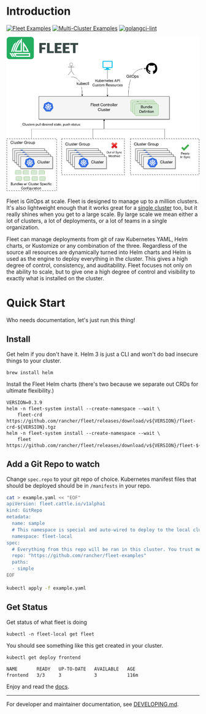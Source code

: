 # Introduction

[![Fleet Examples](https://github.com/rancher/fleet/actions/workflows/e2e-ci.yml/badge.svg?event=schedule)](https://github.com/rancher/fleet/actions/workflows/e2e-ci.yml)
[![Multi-Cluster Examples](https://github.com/rancher/fleet/actions/workflows/e2e-multicluster-ci.yml/badge.svg?event=schedule)](https://github.com/rancher/fleet/actions/workflows/e2e-multicluster-ci.yml)
[![golangci-lint](https://github.com/rancher/fleet/actions/workflows/golangci-lint.yml/badge.svg?event=schedule)](https://github.com/rancher/fleet/actions/workflows/golangci-lint.yml)

![](./docs/arch.png)

Fleet is GitOps at scale. Fleet is designed to manage up to a million clusters. It's also lightweight
enough that it works great for a [single cluster](https://fleet.rancher.io/single-cluster-install/) too, but it really shines
when you get to a large scale. By large scale we mean either a lot of clusters, a lot of deployments, or a lot of
teams in a single organization.

Fleet can manage deployments from git of raw Kubernetes YAML, Helm charts, or Kustomize or any combination of the three.
Regardless of the source all resources are dynamically turned into Helm charts and Helm is used as the engine to
deploy everything in the cluster. This gives a high degree of control, consistency, and auditability. Fleet focuses not only on
the ability to scale, but to give one a high degree of control and visibility to exactly what is installed on the cluster.

# Quick Start
Who needs documentation, let's just run this thing!

## Install

Get helm if you don't have it.  Helm 3 is just a CLI and won't do bad insecure
things to your cluster.

```
brew install helm
```

Install the Fleet Helm charts (there's two because we separate out CRDs for ultimate flexibility.)

```shell
VERSION=0.3.9
helm -n fleet-system install --create-namespace --wait \
    fleet-crd https://github.com/rancher/fleet/releases/download/v${VERSION}/fleet-crd-${VERSION}.tgz
helm -n fleet-system install --create-namespace --wait \
    fleet https://github.com/rancher/fleet/releases/download/v${VERSION}/fleet-${VERSION}.tgz
```

## Add a Git Repo to watch

Change `spec.repo` to your git repo of choice.  Kubernetes manifest files that should
be deployed should be in `/manifests` in your repo.

```bash
cat > example.yaml << "EOF"
apiVersion: fleet.cattle.io/v1alpha1
kind: GitRepo
metadata:
  name: sample
  # This namespace is special and auto-wired to deploy to the local cluster
  namespace: fleet-local
spec:
  # Everything from this repo will be ran in this cluster. You trust me right?
  repo: "https://github.com/rancher/fleet-examples"
  paths:
  - simple
EOF

kubectl apply -f example.yaml
```

## Get Status

Get status of what fleet is doing

```shell
kubectl -n fleet-local get fleet
```

You should see something like this get created in your cluster.

```
kubectl get deploy frontend
```
```
NAME       READY   UP-TO-DATE   AVAILABLE   AGE
frontend   3/3     3            3           116m
```

Enjoy and read the [docs](https://fleet.rancher.io/).

---

For developer and maintainer documentation, see [DEVELOPING.md](./DEVELOPING.md).
